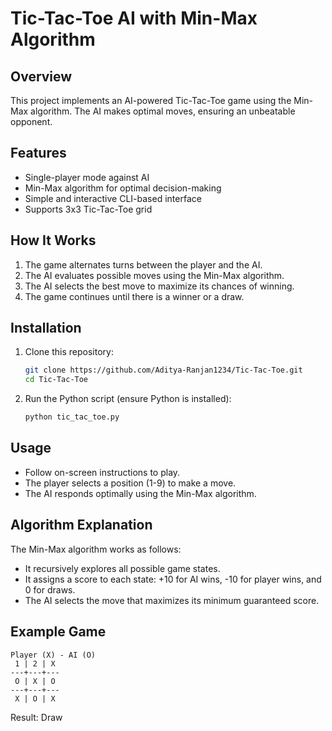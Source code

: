 # Tic-Tac-Toe AI with Min-Max Algorithm

## Overview
This project implements an AI-powered Tic-Tac-Toe game using the Min-Max algorithm. The AI makes optimal moves, ensuring an unbeatable opponent.

## Features
- Single-player mode against AI
- Min-Max algorithm for optimal decision-making
- Simple and interactive CLI-based interface
- Supports 3x3 Tic-Tac-Toe grid

## How It Works
1. The game alternates turns between the player and the AI.
2. The AI evaluates possible moves using the Min-Max algorithm.
3. The AI selects the best move to maximize its chances of winning.
4. The game continues until there is a winner or a draw.

## Installation
1. Clone this repository:
   ```sh
   git clone https://github.com/Aditya-Ranjan1234/Tic-Tac-Toe.git
   cd Tic-Tac-Toe
   ```
2. Run the Python script (ensure Python is installed):
   ```sh
   python tic_tac_toe.py
   ```

## Usage
- Follow on-screen instructions to play.
- The player selects a position (1-9) to make a move.
- The AI responds optimally using the Min-Max algorithm.

## Algorithm Explanation
The Min-Max algorithm works as follows:
- It recursively explores all possible game states.
- It assigns a score to each state: +10 for AI wins, -10 for player wins, and 0 for draws.
- The AI selects the move that maximizes its minimum guaranteed score.

## Example Game
```
Player (X) - AI (O)
 1 | 2 | X 
---+---+---
 O | X | O 
---+---+---
 X | O | X 
```
Result: Draw
